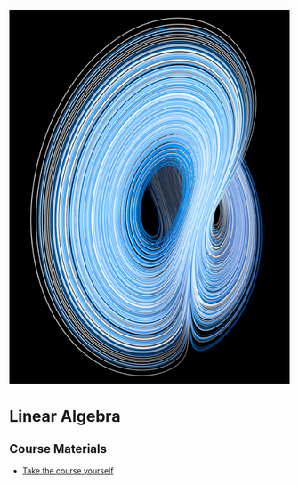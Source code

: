  <p align="center">
    <a title="Golang Training" href="https://www.udemy.com/course/learn-how-to-code/">
    <img src="../assets/images/linear.png"> 
    </a>
</p>


# Linear Algebra  


## **Course Materials**
- [Take the course yourself](https://www.udemy.com/course/linear-algebra-theory-and-implementation/)